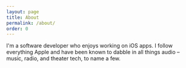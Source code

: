 ```yaml
---
layout: page
title: About
permalink: /about/
order: 0
---
```

I'm a software developer who enjoys working on iOS apps. I follow everything Apple and have been known to dabble in all things audio – music, radio, and theater tech, to name a few. 